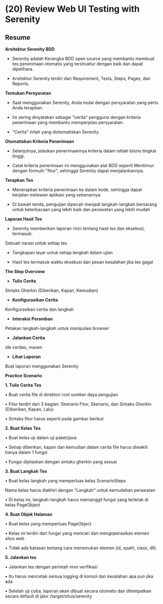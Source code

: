 # (20) Review Web UI Testing with Serenity

## Resume

**Arsitektur Serenity BDD**

- Serenity adalah Kerangka BDD open source yang membantu membuat tes penerimaan otomatis yang terstruktur dengan baik dan dapat dipelihara.

- Arsitektur Serenity terdiri dari Requirement, Tests, Steps, Pages, dan Reports.


**Tentukan Persyaratan**

- Saat menggunakan Serenity, Anda mulai dengan persyaratan yang perlu Anda terapkan.

- Ini sering dinyatakan sebagai "cerita" pengguna dengan kriteria penerimaan yang membantu memperjelas persyaratan.

- "Cerita" inilah yang diotomatiskan Serenity.


**Otomatiskan Kriteria Penerimaan**

- Selanjutnya, jelaskan penerimaannya kriteria dalam istilah bisnis tingkat tinggi.

- Catat kriteria penerimaan ini menggunakan alat BDD seperti Mentimun dengan formulir "fitur", sehingga Serenity dapat menjalankannya.


**Terapkan Tes**

- Menerapkan kriteria penerimaan ke dalam kode, sehingga dapat berjalan melawan aplikasi yang sebenarnya.

- Di bawah tenda, pengujian dipecah menjadi langkah-langkah bersarang untuk keterbacaan yang lebih baik dan perawatan yang lebih mudah

**Laporan Hasil Tes**

- Serenity memberikan laporan rinci tentang hasil tes dan eksekusi, termasuk:

Sebuah narasi untuk setiap tes

- Tangkapan layar untuk setiap langkah dalam ujian

- Hasil tes termasuk waktu eksekusi dan pesan kesalahan jika tes gagal


**The Step Overview**

- **Tulis Cerita**

Sintaks Gherkin (Diberikan, Kapan, Kemudian)

- **Konfigurasikan Cerita**

Konfigurasikan cerita dan langkah

- **Interaksi Peramban**

Petakan langkah-langkah untuk manipulasi browser

- **Jalankan Cerita**

ide cerdas, maven

- **Lihat Laporan**

Buat laporan menggunakan Serenity


**Practice Scenario**

**1. Tulis Cerita Tes**

• Buat cerita file di direktori root sumber daya pengujian

• Fitur terdiri dari 3 bagian: Skenario Fitur, Skenario, dan Sintaks Gherkin (Diberikan, Kapan, Lalu)

• Sintaks fitur harus seperti pada gambar berikut


**2. Buat Kelas Tes**

• Buat kelas uji dalam uji paket/java

• Setiap diberikan, kapan dan kemudian dalam cerita file harus diwakili hanya dalam 1 fungsi

• Fungsi dijelaskan dengan sintaks gherkin yang sesuai

**3. Buat Langkah Tes**

• Buat kelas langkah yang memperluas kelas ScenarioSteps

Nama kelas harus diakhiri dengan "Langkah" untuk kemudahan perawatan

• Di kelas ini, langkah-langkah harus memanggil fungsi yang terletak di kelas PageObject

**4. Buat Objek Halaman**

• Buat kelas yang memperluas PageObject

• Kelas ini terdiri dari fungsi yang mencari dan mengoperasikan elemen situs web

• Tidak ada batasan tentang cara menemukan elemen (id, xpath, class, dll)

**5. Jalankan tes**

• Jalankan tes dengan perintah mvn verifikasi

• Itu harus mencetak semua logging di konsol dan kesalahan apa pun jika ada

• Setelah uji coba, laporan akan dibuat secara otomatis dan ditempatkan secara default di jalur /target/situs/serenity
